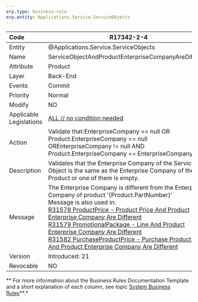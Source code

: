 ```yaml
---
erp.type: business-rule
erp.entity: Applications.Service.ServiceObjects
---
```


| Code                    | R17342-2-4                                                   |
| :---------------------- | ------------------------------------------------------------ |
| Entity                  | @Applications.Service.ServiceObjects                                                |
| Name                    | ServiceObjectAndProductEnterpriseCompanyAreDifferent         |
| Attribute               | Product                                                      |
| Layer                   | Back-End                                                     |
| Events                  | Commit                                                       |
| Priority                | Normal                                                       |
| Modify                  | NO                                                           |
| Applicable Legislations | [ALL // no condition needed](xref:applicable-legislations) |
| Action                  | Validate that:EnterpriseCompany == null OR <br> Product.EnterpriseCompany == null OREnterpriseCompany != null AND <br> Product.EnterpriseCompany == EnterpriseCompany |
| Description             | Validates that the Enterprise Company of the Service Object is the same as the Enterprise Company оf the Product or one of them is empty. |
| Message                 | The Enterprise Company is different from the Enterprise Company оf product '{Product.PartNumber}' <br> Message is also used in: <br> [R31578 ProductPrice - Product Price And Product Enterprise Company Are Different](R31578.md) <br> [R31579 PromotionalPackage - Line And Product Enterprise Company Are Different](R31579.md) <br> [R31582 PurchaseProductPrice - Purchase Product Price And Product Enterprise Company Are Different](R31582.md) |
| Version                 | Introduced: 21                                               |
| Revocable               | NO                                                           |

** For more information about the Business Rules Documentation Template and a short explanation of each column, see topic [System Business Rules](../templates/template-description-system-business-rules.md)**.*
